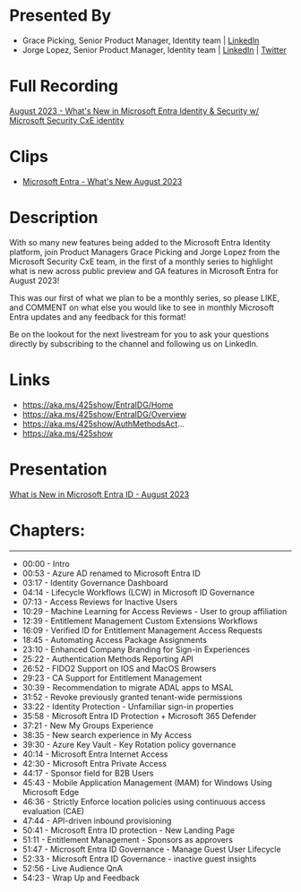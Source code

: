 
# Presented By 
- Grace Picking, Senior Product Manager, Identity team | [LinkedIn](https://www.linkedin.com/in/grace-picking) 
- Jorge Lopez, Senior Product Manager, Identity team | [LinkedIn](https://www.linkedin.com/in/jorgealopez1/) | [Twitter](https://twitter.com/JorgeALopez)

# Full Recording
[August 2023 - What's New in Microsoft Entra Identity & Security w/ Microsoft Security CxE identity](https://youtu.be/Q6xtWIMHsxc)

# Clips
- [Microsoft Entra  - What's New August 2023](https://youtube.com/shorts/JtbiNbQb6y4)
# Description
With so many new features being added to the Microsoft Entra Identity platform,  join Product Managers Grace Picking and Jorge Lopez from the Microsoft Security CxE team,  in the first of a monthly series to highlight what is new across public preview and GA features in Microsoft Entra for August 2023!

This was our first of what we plan to be a monthly series, so please LIKE, and COMMENT on what else you would like to see in monthly Microsoft Entra updates and any feedback for this format!  

Be on the lookout for the next livestream for you to ask your questions directly by subscribing to the channel and following us on LinkedIn.

# Links
- https://aka.ms/425show/EntraIDG/Home
- https://aka.ms/425show/EntraIDG/Overview
- https://aka.ms/425show/AuthMethodsAct...
- https://aka.ms/425show

# Presentation

[What is New in Microsoft Entra ID - August 2023](https://github.com/425show/EntraWhatsNew/blob/main/2023/Aug/What%20is%20new%20in%20Microsoft%20Entra%20ID%20August%202023.pdf) 

# Chapters:
---------------------------
- 00:00 - Intro
- 00:53 - Azure AD renamed to Microsoft Entra ID
- 03:17 - Identity Governance Dashboard
- 04:14 - Lifecycle Workflows (LCW) in Microsoft ID Governance
- 07:13 - Access Reviews for Inactive Users
- 10:29 - Machine Learning for Access Reviews - User to group affiliation
- 12:39 - Entitlement Management Custom Extensions Workflows
- 16:09 - Verified ID for Entitlement Management Access Requests
- 18:45 - Automating Access Package Assignments
- 23:10 - Enhanced Company Branding for Sign-in Experiences
- 25:22 - Authentication Methods Reporting API
- 26:52 - FIDO2 Support on IOS and MacOS Browsers
- 29:23 - CA Support for Entitlement Management
- 30:39 - Recommendation to migrate ADAL apps to MSAL
- 31:52 - Revoke previously granted tenant-wide permissions
- 33:22 - Identity Protection - Unfamiliar sign-in properties
- 35:58 - Microsoft Entra ID Protection + Microsoft 365 Defender
- 37:21 - New My Groups Experience
- 38:35 - New search experience in My Access
- 39:30 - Azure Key Vault - Key Rotation policy governance
- 40:14 - Microsoft Entra Internet Access
- 42:30 - Microsoft Entra Private Access
- 44:17 - Sponsor field for B2B Users
- 45:43 - Mobile Application Management (MAM) for Windows Using Microsoft Edge
- 46:36 - Strictly Enforce location policies using continuous access evaluation (CAE)
- 47:44 - API-driven inbound provisioning
- 50:41 - Microsoft Entra ID protection - New Landing Page
- 51:11 - Entitlement Management - Sponsors as approvers
- 51:47 - Microsoft Entra ID Governance - Manage Guest User Lifecycle
- 52:33 - Microsoft Entra ID Governance - inactive guest insights
- 52:56 - Live Audience QnA
- 54:23 - Wrap Up and Feedback
